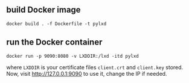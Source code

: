 ## build Docker image
```shell script
docker build . -f Dockerfile -t pylxd
```

## run the Docker container
```shell script
docker run -p 9090:8080 -v LXDDIR:/lxd -itd pylxd
```
where `LXDDIR` is your certificate files `client.crt` and `client.key` stored.
Now, visit http://127.0.0.1:9090 to use it, change the IP if needed.
